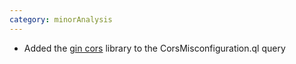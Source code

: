 ```yaml
---
category: minorAnalysis
---
```

* Added the [gin cors](https://github.com/gin-contrib/cors) library to the CorsMisconfiguration.ql query